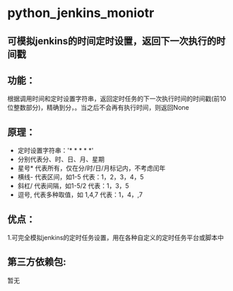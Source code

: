 # python_jenkins_moniotr
可模拟jenkins的时间定时设置，返回下一次执行的时间戳
---------
## 功能：  
  根据调用时间和定时设置字符串，返回定时任务的下一次执行时间的时间戳(前10位整数部分)，精确到分，。当之后不会再有执行时间，则返回None
## 原理：  
  - 定时设置字符串：'* * * * *' 
  - 分别代表分、时、日、月、星期 
  - 星号* 代表所有，仅在分/时/日/月标记内，不考虑闰年
  - 横线- 代表区间，如1-5 代表：1，2，3，4，5
  - 斜杠/ 代表间隔，如1-5/2 代表：1，3，5
  - 逗号, 代表多种取值，如 1,4,7 代表：1，4，,7
## 优点：
  1.可完全模拟jenkins的定时任务设置，用在各种自定义的定时任务平台或脚本中
## 第三方依赖包:  
  暂无
